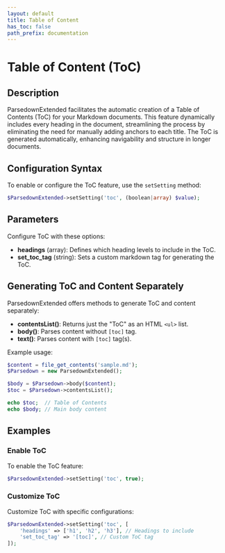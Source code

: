 ```yaml
---
layout: default
title: Table of Content
has_toc: false
path_prefix: documentation
---
```


# Table of Content (ToC)

## Description

ParsedownExtended facilitates the automatic creation of a Table of Contents (ToC) for your Markdown documents. This feature dynamically includes every heading in the document, streamlining the process by eliminating the need for manually adding anchors to each title. The ToC is generated automatically, enhancing navigability and structure in longer documents.

## Configuration Syntax

To enable or configure the ToC feature, use the `setSetting` method:

```php
$ParsedownExtended->setSetting('toc', (boolean|array) $value);
```

## Parameters

Configure ToC with these options:

- **headings** (array): Defines which heading levels to include in the ToC.
- **set_toc_tag** (string): Sets a custom markdown tag for generating the ToC.

## Generating ToC and Content Separately

ParsedownExtended offers methods to generate ToC and content separately:

- **contentsList()**: Returns just the "ToC" as an HTML `<ul>` list.
- **body()**: Parses content without `[toc]` tag.
- **text()**: Parses content with `[toc]` tag(s).

Example usage:

```php
$content = file_get_contents('sample.md');
$Parsedown = new ParsedownExtended();

$body = $Parsedown->body($content);
$toc = $Parsedown->contentsList();

echo $toc;  // Table of Contents
echo $body; // Main body content
```

## Examples

### Enable ToC

To enable the ToC feature:

```php
$ParsedownExtended->setSetting('toc', true);
```

### Customize ToC

Customize ToC with specific configurations:

```php
$ParsedownExtended->setSetting('toc', [
    'headings' => ['h1', 'h2', 'h3'], // Headings to include
    'set_toc_tag' => '[toc]', // Custom ToC tag
]);
```
